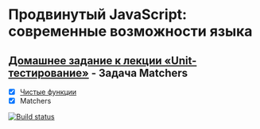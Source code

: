 # Продвинутый JavaScript: современные возможности языка
## [Домашнее задание к лекции «Unit-тестирование»](https://github.com/TomSG03/ajs-homeworks/tree/master/test-ci) - Задача Matchers
- [x] [Чистые функции](https://github.com/TomSG03/pure-functions)
- [x] Matchers

[![Build status](https://ci.appveyor.com/api/projects/status/bbg6e8o4rtda5844/branch/master?svg=true)](https://ci.appveyor.com/project/TomSG03/matchers/branch/master)
